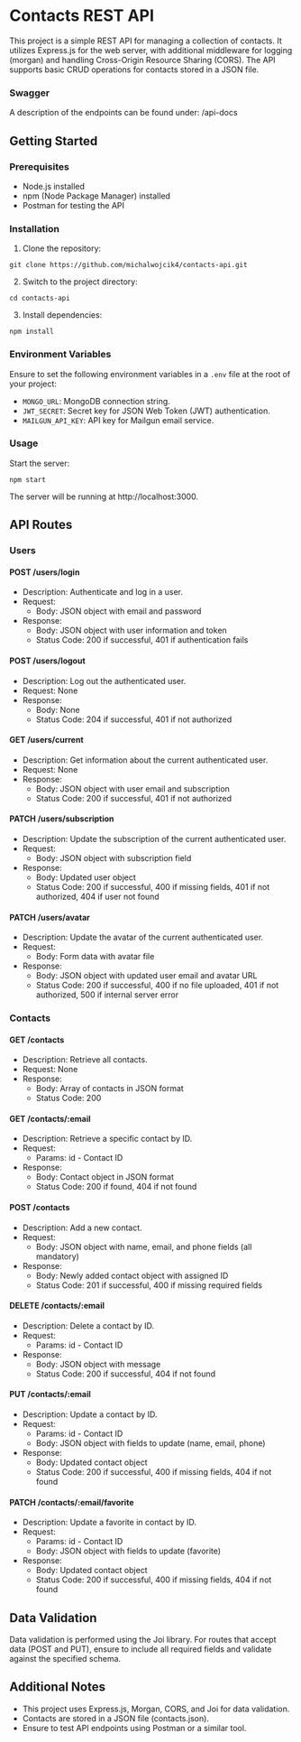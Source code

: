 # Contacts REST API

This project is a simple REST API for managing a collection of contacts. It utilizes Express.js for the web server, with additional middleware for logging (morgan) and handling Cross-Origin Resource Sharing (CORS). The API supports basic CRUD operations for contacts stored in a JSON file.

### Swagger

A description of the endpoints can be found under: /api-docs

## Getting Started

### Prerequisites

- Node.js installed
- npm (Node Package Manager) installed
- Postman for testing the API

### Installation

1. Clone the repository:

`git clone https://github.com/michalwojcik4/contacts-api.git`

2. Switch to the project directory:

`cd contacts-api`

3. Install dependencies:

`npm install`

### Environment Variables

Ensure to set the following environment variables in a `.env` file at the root of your project:

- `MONGO_URL`: MongoDB connection string.
- `JWT_SECRET`: Secret key for JSON Web Token (JWT) authentication.
- `MAILGUN_API_KEY`: API key for Mailgun email service.

### Usage

Start the server:

`npm start`

The server will be running at http://localhost:3000.

## API Routes

### Users

#### POST /users/login

- Description: Authenticate and log in a user.
- Request:
  - Body: JSON object with email and password
- Response:
  - Body: JSON object with user information and token
  - Status Code: 200 if successful, 401 if authentication fails

#### POST /users/logout

- Description: Log out the authenticated user.
- Request: None
- Response:
  - Body: None
  - Status Code: 204 if successful, 401 if not authorized

#### GET /users/current

- Description: Get information about the current authenticated user.
- Request: None
- Response:
  - Body: JSON object with user email and subscription
  - Status Code: 200 if successful, 401 if not authorized

#### PATCH /users/subscription

- Description: Update the subscription of the current authenticated user.
- Request:
  - Body: JSON object with subscription field
- Response:
  - Body: Updated user object
  - Status Code: 200 if successful, 400 if missing fields, 401 if not authorized, 404 if user not found

#### PATCH /users/avatar

- Description: Update the avatar of the current authenticated user.
- Request:
  - Body: Form data with avatar file
- Response:
  - Body: JSON object with updated user email and avatar URL
  - Status Code: 200 if successful, 400 if no file uploaded, 401 if not authorized, 500 if internal server error

### Contacts

#### GET /contacts

- Description: Retrieve all contacts.
- Request: None
- Response:
  - Body: Array of contacts in JSON format
  - Status Code: 200

#### GET /contacts/:email

- Description: Retrieve a specific contact by ID.
- Request:
  - Params: id - Contact ID
- Response:
  - Body: Contact object in JSON format
  - Status Code: 200 if found, 404 if not found

#### POST /contacts

- Description: Add a new contact.
- Request:
  - Body: JSON object with name, email, and phone fields (all mandatory)
- Response:
  - Body: Newly added contact object with assigned ID
  - Status Code: 201 if successful, 400 if missing required fields

#### DELETE /contacts/:email

- Description: Delete a contact by ID.
- Request:
  - Params: id - Contact ID
- Response:
  - Body: JSON object with message
  - Status Code: 200 if successful, 404 if not found

#### PUT /contacts/:email

- Description: Update a contact by ID.
- Request:
  - Params: id - Contact ID
  - Body: JSON object with fields to update (name, email, phone)
- Response:
  - Body: Updated contact object
  - Status Code: 200 if successful, 400 if missing fields, 404 if not found

#### PATCH /contacts/:email/favorite

- Description: Update a favorite in contact by ID.
- Request:
  - Params: id - Contact ID
  - Body: JSON object with fields to update (favorite)
- Response:
  - Body: Updated contact object
  - Status Code: 200 if successful, 400 if missing fields, 404 if not found

## Data Validation

Data validation is performed using the Joi library. For routes that accept data (POST and PUT), ensure to include all required fields and validate against the specified schema.

## Additional Notes

- This project uses Express.js, Morgan, CORS, and Joi for data validation.
- Contacts are stored in a JSON file (contacts.json).
- Ensure to test API endpoints using Postman or a similar tool.
